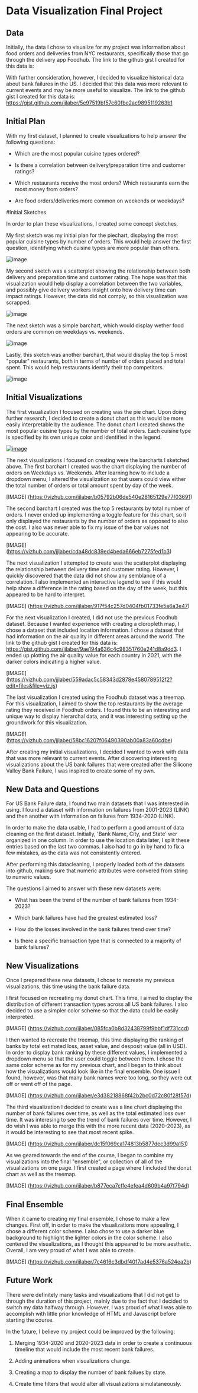 # Data Visualization Final Project

## Data

Initially, the data I chose to visualize for my project was information about food orders and deliveries from NYC restaurants, specifically those that go through the delivery app Foodhub. The link to the github gist I created for this data is: 

With further consideration, however, I decided to visualize historical data about bank failures in the US. I decided that this data was more relevant to current events and may be more useful to visualize. The link to the github gist I created for this data is: https://gist.github.com/jjlaber/5e97519bf57c60fbe2ac9895119263b1

## Initial Plan

With my first dataset, I planned to create visualizations to help answer the following questions:

 * Which are the most popular cuisine types ordered?
 
 * Is there a correlation between delivery/preparation time and customer ratings?
 
 * Which restaurants receive the most orders? Which restaurants earn the most money from orders?
 
 * Are food orders/deliveries more common on weekends or weekdays?
 

#Initial Sketches
 
In order to plan these visualizations, I created some concept sketches.

My first sketch was my initial plan for the piechart, displaying the most popular cuisine types by number of orders. This would help answer the first question, identifying which cuisine types are more popular than others. 

![image](https://github.com/jjlaber/dataviz-project-template-proposal/blob/1841f24238a98bf95499516966c145c421599a6b/Screenshot%202023-02-19%20190503.png)

My second sketch was a scatterplot showing the relationship between both delivery and preparation time and customer rating. The hope was that this visualization would help display a correlation between the two variables, and possibly give delivery workers insight onto how delivery time can impact ratings. However, the data did not comply, so this visualization was scrapped.

![image](https://github.com/jjlaber/dataviz-project-template-proposal/blob/1841f24238a98bf95499516966c145c421599a6b/Screenshot%202023-02-19%20190316.png)

The next sketch was a simple barchart, which would display wether food orders are common on weekdays vs. weekends. 

![image](https://github.com/jjlaber/dataviz-project-template-proposal/blob/1841f24238a98bf95499516966c145c421599a6b/Screenshot%202023-02-19%20191148.png)

Lastly, this sketch was another barchart, that would display the top 5 most "popular" restaurants, both in terms of number of orders placed and total spent. This would help restaurants identify their top competitors.

![image](https://github.com/jjlaber/dataviz-project-template-proposal/blob/1841f24238a98bf95499516966c145c421599a6b/Screenshot%202023-02-19%20190241.png)


## Initial Visualizations

The first visualization I focused on creating was the pie chart. Upon doing further research, I decided to create a donut chart as this would be more easily interpretable by the audience. The donut chart I created shows the most popular cuisine types by the number of total orders. Each cuisine type is specified by its own unique color and identified in the legend.

[![image](https://github.com/jjlaber/dataviz-project-template-proposal/blob/fca93ab2d206aa49461d26c0b070ffc8fb12b54d/Screenshot%202023-02-19%20184712.png)](https://vizhub.com/jjlaber/df931fe5e8e94515aac0b3305185ce97?edit=files&file=viz.js)

The next visualizations I focused on creating were the barcharts I sketched above. The first barchart I created was the chart displaying the number of orders on Weekdays vs. Weekends. After learning how to include a dropdown menu, I altered the visualization so that users could view either the total number of orders or total amount spent by day of the week.

[IMAGE]
(https://vizhub.com/jjlaber/b05792b06de540e28165129e77f03691)

The second barchart I created was the top 5 restaurants by total number of orders. I never ended up implementing a toggle feature for this chart, so it only displayed the restaurants by the number of orders as opposed to also the cost. I also was never able to fix my issue of the bar values not appearing to be accurate. 

[IMAGE]
(https://vizhub.com/jjlaber/cda48dc839ed4beda666eb7275fed1b3)

The next visualization I attempted to create was the scatterplot displaying the relationship between delivery time and customer rating. However, I quickly discovered that the data did not show any semblance of a correlation. I also implemented an interactive legend to see if this would help show a difference in the rating based on the day of the week, but this appeared to be hard to interpret. 

[IMAGE]
(https://vizhub.com/jjlaber/917f54c257d0404fb01733fe5a6a3e47)

For the next visualization I created, I did not use the previous Foodhub dataset. Because I wanted experience with creating a cloropleth map, I chose a dataset that included location information. I chose a dataset that had information on the air quality in different areas around the world. The link to the github gist I created for this data is: https://gist.github.com/jjlaber/9ae194a636c4c98351760e241d8a9dd3. I ended up plotting the air quality value for each country in 2021, with the darker colors indicating a higher value.

[IMAGE]
(https://vizhub.com/jjlaber/559adac5c58343d2878e4580789512f2?edit=files&file=viz.js)

The last visualization I created using the Foodhub dataset was a treemap. For this visualization, I aimed to show the top restaurants by the average rating they received in Foodhub orders. I found this to be an interesting and unique way to display hierarchal data, and it was interesting setting up the groundwork for this visualization.

[IMAGE]
(https://vizhub.com/jjlaber/58bc16207f06490390ab00a83a60cdbe)

After creating my initial visualizations, I decided I wanted to work with data that was more relevant to current events. After discovering interesting visualizations about the US bank failures that were created after the Silicone Valley Bank Failure, I was inspired to create some of my own. 

## New Data and Questions
For US Bank Failure data, I found two main datasets that I was interested in using. I found a dataset with information on failures from 2001-2023 (LINK) and then another with information on failures from 1934-2020 (LINK). 

In order to make the data usable, I had to perform a good amount of data cleaning on the first dataset. Initially, 'Bank Name, City, and State' wer organized in one column. In order to use the location data later, I split these entries based on the last two commas. I also had to go in by hand to fix a few mistakes, as the data was not consistently entered.

After performing this datacleaning, I properly loaded both of the datasets into github, making sure that numeric attributes were convered from string to numeric values. 

The questions I aimed to answer with these new datasets were:

* What has been the trend of the number of bank failures from 1934-2023?

* Which bank failures have had the greatest estimated loss?

* How do the losses involved in the bank failures trend over time?

* Is there a specific transaction type that is connected to a majority of bank failures?


## New Visualizations

Once I prepared these new datasets, I chose to recreate my previous visualizations, this time using the bank failure data. 

I first focused on recreating my donut chart. This time, I aimed to display the distribution of different transaction types across all US bank failures. I also decided to use a simpler color scheme so that the data could be easily interpreted.

[IMAGE]
(https://vizhub.com/jjlaber/085fca0b8d32438799f9bbf1df731ccd)

I then wanted to recreate the treemap, this time displaying the ranking of banks by total estimated loss, asset value, and desposit value (all in USD). In order to display bank ranking by these different values, I implemented a dropdown menu so that the user could toggle between them. I chose the same color scheme as for my previous chart, and I began to think about how the visualizations would look like in the final ensemble. One issue I found, however, was that many bank names were too long, so they were cut off or went off of the page.

[IMAGE]
(https://vizhub.com/jjlaber/e3d38218868f42b2bc0d72c80f28f57d)
 
The third visualization I decided to create was a line chart displaying the number of bank failures over time, as well as the total estimated loss over time. It was interesing to see the trend of bank failures over time. However, I do wish I was able to merge this with the more recent data (2020-2023), as it would be interesting to see that most recent spike.

[IMAGE]
(https://vizhub.com/jjlaber/dc15f069ca174813b5877dec3d99a151)

As we geared towards the end of the course, I began to combine my visualizations into the final "ensemble", or collection of all of the visualizations on one page. I first created a page where I included the donut chart as well as the treemap.

[IMAGE]
(https://vizhub.com/jjlaber/b877eca7cffe4efea4d609b4a97f794d)

## Final Ensemble

When it came to creating my final ensemble, I chose to make a few changes. First off, in order to make the visualizations more appealing, I chose a different color scheme. I also chose to use a darker blue background to highlight the lighter colors in the color scheme. I also centered the visualizations, as I thought this appeared to be more aesthetic. Overall, I am very proud of what I was able to create.

[IMAGE]
(https://vizhub.com/jjlaber/7c4616c3dbdf4017ad4e5376a524ea2b)


## Future Work

There were definitely many tasks and visualizations that I did not get to through the duration of this project, mainly due to the fact that I decided to switch my data halfway through. However, I was proud of what I was able to accomplish with little prior knowledge of HTML and Javascript before starting the course. 

In the future, I believe my project could be improved by the following:

1. Merging 1934-2020 and 2020-2023 data in order to create a continuous timeline that would include the most recent bank failures.

2. Adding animations when visualizations change.

3. Creating a map to display the number of bank failues by state.

4. Create time filters that would alter all visualizations simulataneously.
